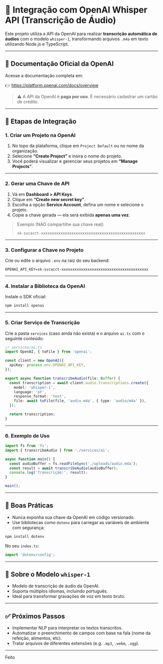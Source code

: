 # 🤖 Integração com OpenAI Whisper API (Transcrição de Áudio)

Este projeto utiliza a API da OpenAI para realizar **transcrição automática de áudios** com o modelo `whisper-1`, transformando arquivos `.m4a` em texto utilizando Node.js e TypeScript.

---

## 📘 Documentação Oficial da OpenAI

Acesse a documentação completa em:

👉 https://platform.openai.com/docs/overview

> ⚠️ A API da OpenAI é **paga por uso**. É necessário cadastrar um cartão de crédito.

---

## 🧱 Etapas de Integração

### 1. Criar um Projeto na OpenAI

1. No topo da plataforma, clique em `Project Default` ou no nome da organização.
2. Selecione **“Create Project”** e insira o nome do projeto.
3. Você poderá visualizar e gerenciar seus projetos em **“Manage Projects”**.

---

### 2. Gerar uma Chave de API

1. Vá em **Dashboard > API Keys**.
2. Clique em **“Create new secret key”**.
3. Escolha a opção **Service Account**, defina um nome e selecione o projeto.
4. Copie a chave gerada — ela será exibida **apenas uma vez**.

> Exemplo (NÃO compartilhe sua chave real):
>
> `sk-svcacct-xxxxxxxxxxxxxxxxxxxxxxxxxxxxxxxxxxxxxxxxxxxxxxxx`

---

### 3. Configurar a Chave no Projeto

Crie ou edite o arquivo `.env` na raiz do seu backend:

```env
OPENAI_API_KEY=sk-svcacct-xxxxxxxxxxxxxxxxxxxxxxxxxxxxxxxxxxxxxxxx
```

---

### 4. Instalar a Biblioteca da OpenAI

Instale o SDK oficial:

```bash
npm install openai
```

---

### 5. Criar Serviço de Transcrição

Crie a pasta `services` (caso ainda não exista) e o arquivo `ai.ts` com o seguinte conteúdo:

```ts
// services/ai.ts
import OpenAI, { toFile } from 'openai';

const client = new OpenAI({
  apiKey: process.env.OPENAI_API_KEY,
});

export async function transcribeAudio(file: Buffer) {
  const transcription = await client.audio.transcriptions.create({
    model: 'whisper-1',
    language: 'pt',
    response_format: 'text',
    file: await toFile(file, 'audio.m4a', { type: 'audio/m4a' }),
  });

  return transcription;
}
```

---

### 6. Exemplo de Uso

```ts
import fs from 'fs';
import { transcribeAudio } from './services/ai';

async function main() {
  const audioBuffer = fs.readFileSync('./uploads/audio.m4a');
  const result = await transcribeAudio(audioBuffer);
  console.log('Transcrição:', result);
}

main();
```

---

## 🔐 Boas Práticas

* Nunca exponha sua chave da OpenAI em código versionado.
* Use bibliotecas como `dotenv` para carregar as variáveis de ambiente com segurança:

```bash
npm install dotenv
```

No seu `index.ts`:

```ts
import 'dotenv/config';
```

---

## 🧠 Sobre o Modelo `whisper-1`

* Modelo de transcrição de áudio da OpenAI.
* Suporta múltiplos idiomas, incluindo português.
* Ideal para transformar gravações de voz em texto bruto.

---

## ✅ Próximos Passos

* Implementar NLP para interpretar os textos transcritos.
* Automatizar o preenchimento de campos com base na fala (nome da refeição, alimentos, etc).
* Tratar arquivos de diferentes extensões (e.g. `.mp3`, `.webm`, `.ogg`).

---

Feito